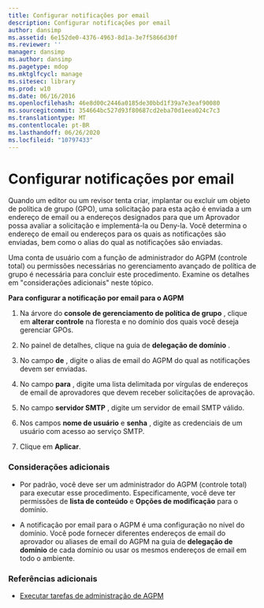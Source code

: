 ```yaml
---
title: Configurar notificações por email
description: Configurar notificações por email
author: dansimp
ms.assetid: 6e152de0-4376-4963-8d1a-3e7f5866d30f
ms.reviewer: ''
manager: dansimp
ms.author: dansimp
ms.pagetype: mdop
ms.mktglfcycl: manage
ms.sitesec: library
ms.prod: w10
ms.date: 06/16/2016
ms.openlocfilehash: 46e8d00c2446a0185de30bbd1f39a7e3eaf90080
ms.sourcegitcommit: 354664bc527d93f80687cd2eba70d1eea024c7c3
ms.translationtype: MT
ms.contentlocale: pt-BR
ms.lasthandoff: 06/26/2020
ms.locfileid: "10797433"
---
```

# Configurar notificações por email


Quando um editor ou um revisor tenta criar, implantar ou excluir um objeto de política de grupo (GPO), uma solicitação para esta ação é enviada a um endereço de email ou a endereços designados para que um Aprovador possa avaliar a solicitação e implementá-la ou Deny-la. Você determina o endereço de email ou endereços para os quais as notificações são enviadas, bem como o alias do qual as notificações são enviadas.

Uma conta de usuário com a função de administrador do AGPM (controle total) ou permissões necessárias no gerenciamento avançado de política de grupo é necessária para concluir este procedimento. Examine os detalhes em "considerações adicionais" neste tópico.

**Para configurar a notificação por email para o AGPM**

1.  Na árvore do **console de gerenciamento de política de grupo** , clique em **alterar controle** na floresta e no domínio dos quais você deseja gerenciar GPOs.

2.  No painel de detalhes, clique na guia de **delegação de domínio** .

3.  No campo **de** , digite o alias de email do AGPM do qual as notificações devem ser enviadas.

4.  No campo **para** , digite uma lista delimitada por vírgulas de endereços de email de aprovadores que devem receber solicitações de aprovação.

5.  No campo **servidor SMTP** , digite um servidor de email SMTP válido.

6.  Nos campos **nome de usuário** e **senha** , digite as credenciais de um usuário com acesso ao serviço SMTP.

7.  Clique em **Aplicar**.

### Considerações adicionais

-   Por padrão, você deve ser um administrador do AGPM (controle total) para executar esse procedimento. Especificamente, você deve ter permissões de **lista de conteúdo** e **Opções de modificação** para o domínio.

-   A notificação por email para o AGPM é uma configuração no nível do domínio. Você pode fornecer diferentes endereços de email do aprovador ou aliases de email do AGPM na guia de **delegação de domínio** de cada domínio ou usar os mesmos endereços de email em todo o ambiente.

### Referências adicionais

-   [Executar tarefas de administração de AGPM](performing-agpm-administrator-tasks.md)

 

 






